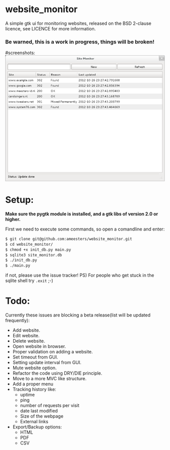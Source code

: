 website_monitor
===============

A simple gtk ui for monitoring websites, released on the BSD 2-clause licence, see LICENCE for more information.

### Be warned, this is a work in progress, things will be broken!

#screenshots:
![Website Monitor 0.1](https://github.com/ameesters/website_monitor/blob/master/docs/screenshots/site_monitor_001.png "Website Monitor 0.1")

# Setup:
<b>Make sure the pygtk module is installed, and a gtk libs of version 2.0 or higher.</b>

First we need to execute some commands, so open a comandline and enter:
```bash
$ git clone git@github.com:ameesters/website_monitor.git
$ cd website_monitor/
$ chmod +x init_db.py main.py
$ sqlite3 site_monitor.db
$ ./init_db.py
$ ./main.py
```
if not, please use the issue tracker!
PS) For people who get stuck in the sqlite shell try `.exit` ;-)

# Todo:
Currently these issues are blocking a beta release(list will be updated frequently):
* Add website.
* Edit website.
* Delete website.
* Open website in browser.
* Proper validation on adding a website.
* Set timeout from GUI.
* Setting update interval from GUI.
* Mute website option.
* Refactor the code using DRY/DIE principle.
* Move to a more MVC like structure.
* Add a proper menu
* Tracking history like:
  * uptime
  * ping
  * number of requests per visit
  * date last modified
  * Size of the webpage
  * External links
* Export/Backup options:
  * HTML
  * PDF
  * CSV
  
